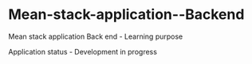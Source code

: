 # Mean-stack-application--Backend
Mean stack application Back end - Learning purpose

Application status - Development in progress
